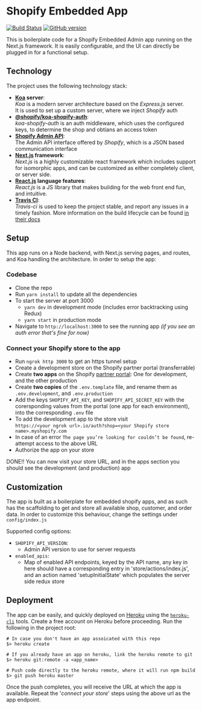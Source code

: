 # Shopify Embedded App
[![Build Status](https://travis-ci.com/varevarao/5_shopify_react_redux.svg?branch=master)](https://travis-ci.com/varevarao/5_shopify_react_redux)  [![GitHub version](https://img.shields.io/github/package-json/v/varevarao/5_shopify_react_redux)](https://github.com/varevarao/5_shopify_react_redux)

This is boilerplate code for a Shopify Embedded Admin app running on the Next.js framework. It is easily configurable, and the UI can directly be plugged in for a functional setup.

## Technology
The project uses the following technology stack:
- **[Koa](https://github.com/koajs/koa) server**:  
    *Koa* is a modern server architecture based on the *Express.js* server.  
    It is used to set up a custom server, where we inject *Shopify* auth
- **[@shopify/koa-shopify-auth](https://github.com/Shopify/quilt/blob/master/packages/koa-shopify-auth/README.md)**:  
     *koa-shopify-auth* is an auth middleware, which uses the configured keys, to determine the shop and obtians an access token
- **[Shopify Admin API](https://help.shopify.com/en/api/reference)**:  
    The Admin API interface offered by *Shopify*, which is a JSON based communication interface
- **[Next.js](https://github.com/zeit/next.js/) framework**:   
     *Next.js* is a highly customizable react framework which includes support for isomorphic apps, and can be customized as either completely client, or server side.
- **[React.js](https://github.com/facebook/react) language features**:  
    *React.js* is a JS library that makes building for the web front end fun, and intuitive.
- **[Travis CI]()**:  
    *Travis-ci* is used to keep the project stable, and report any issues in a timely fashion. More information on the build lifecycle can be found [in their docs](https://docs.travis-ci.com/user/job-lifecycle/)

## Setup
This app runs on a Node backend, with Next.js serving pages, and routes, and Koa handling the architecture. In order to setup the app:

### Codebase
- Clone the repo
- Run `yarn install` to update all the dependencies
- To start the server at port 3000
    - `yarn dev` in development mode (includes error backtracking using Redux)
    - `yarn start` in production mode
- Navigate to `http://localhost:3000` to see the running app *(if you see an auth error that's fine for now)*

### Connect your Shopify store to the app
- Run `ngrok http 3000` to get an https tunnel setup
- Create a development store on the Shopify partner portal (transferrable)
- Create **two apps** on the Shopify [partner portal](https://partners.shopify.com): One for development, and the other production
- Create **two copies** of the `.env.template` file, and rename them as `.env.development`, and `.env.production`
- Add the keys `SHOPIFY_API_KEY`, and `SHOPIFY_API_SECRET_KEY` with the corersponding values from the portal (one app for each environment), into the corresponding `.env` file
- To add the development app to the store visit  
`https://<your ngrok url>.io/auth?shop=<your Shopify store name>.myshopify.com`
- In case of an error `The page you’re looking for couldn’t be found`, re-attempt access to the above URL
- Authorize the app on your store

DONE!! You can now visit your store URL, and in the apps section you should see the development (and production) app

## Customization
The app is built as a boilerplate for embedded shopify apps, and as such has the scaffolding to get and store all available shop, customer, and order data. In order to customize this behaviour, change the settings under `config/index.js`

Supported config options:
- `SHOPIFY_API_VERSION`:  
    - Admin API version to use for server requests
- `enabled_apis`:  
    - Map of enabled API endpoints, keyed by the API name, any key in here should have a corresponding entry in 'store/actions/index.js', and an action named 'setupInitialState' which populates the server side redux store

## Deployment
The app can be easily, and quickly deployed on [Heroku](https://www.heroku.com) using the [`heroku-cli`](https://devcenter.heroku.com/articles/heroku-cli) tools. Create a free account on Heroku before proceeding.
Run the following in the project root:
```
# In case you don't have an app assoicated with this repo
$> heroku create 

# If you already have an app on heroku, link the heroku remote to git
$> heroku git:remote -a <app_name>

# Push code directly to the heroku remote, where it will run npm build
$> git push heroku master
```
Once the push completes, you will receive the URL at which the app is available. Repeat the '*connect your store*' steps using the above url as the app endpoint.